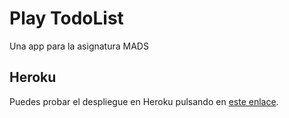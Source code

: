 # Play TodoList

Una app para la asignatura MADS

## Heroku

Puedes probar el despliegue en Heroku pulsando en [este enlace](http://warm-oasis-3163.herokuapp.com).
